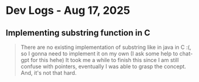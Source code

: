 
# Dev Logs - Aug 17, 2025
## Implementing substring function in C
> There are no existing implementation of substring like in java in C :(, so I gonna need to implement it on my own (I ask some help to chat-gpt for this hehe) 
> It took me a while to finish this since I am still confuse with pointers, eventually I was able to grasp the concept. And, it's not that hard.

 

